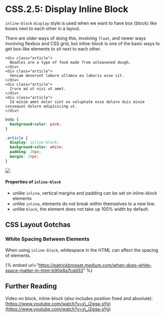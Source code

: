 # CSS.2.5: Display Inline Block

`inline-block` `display` style is used when we want to have box (block) like boxes next to each other in a layout.

There are older ways of doing this, involving `float`, and newer ways involving flexbox and CSS grid, but inline-block is one of the basic ways to get box-like elements to sit next to each other.

```markup
<div class="article">
  Noodles are a type of food made from unleavened dough.
</div>
<div class="article">
  Veniam deserunt labore ullamco ea laboris esse sit.
</div>
<div class="article">
  Irure ad ut nisi ut amet.
</div>
<div class="article">
  Id minim amet dolor sint ex voluptate esse dolore duis minim consequat dolore adipisicing ut.
</div>
```

```css
body {
  background-color: pink;
}

.article {
  display: inline-block;
  background-color: white;
  padding: 20px;
  margin: 20px;
}
```

![](../../../old\_bootcamp\_docs/.gitbook/assets/inline-block.png)

#### Properties of `inline-block`

* unlike `inline`, vertical margins and padding can be set on inline-block elements
* unlike `inline`, elements do not break within themselves to a new line.
* unlike `block`, the element does not take up 100% width by default.

## CSS Layout Gotchas

### White Spacing Between Elements

When using `inline-block`, whitespace in the HTML can affect the spacing of elements.

{% embed url="https://patrickbrosset.medium.com/when-does-white-space-matter-in-html-b90e8a7cdd33" %}

## Further Reading

Video on block, inline-block (also includes position fixed and absolute): [https://www.youtube.com/watch?v=x\_i2gga-sYg](https://www.youtube.com/watch?v=x\_i2gga-sYg)
